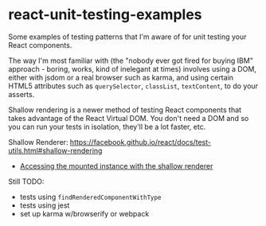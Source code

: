 # react-unit-testing-examples

Some examples of testing patterns that I'm aware of for unit testing your React components.

The way I'm most familiar with (the "nobody ever got fired for buying IBM" approach - boring, works, kind of inelegant at times) involves using a DOM, either with jsdom or a real browser such as karma, and using certain HTML5 attributes such as `querySelector`, `classList`, `textContent`, to do your asserts.

Shallow rendering is a newer method of testing React components that takes advantage of the React Virtual DOM.  You don't need a DOM and so you can run your tests in isolation, they'll be a lot faster, etc.

Shallow Renderer: https://facebook.github.io/react/docs/test-utils.html#shallow-rendering
 * [Accessing the mounted instance with the shallow renderer](https://github.com/facebook/react/issues/4056)

Still TODO:
* tests using `findRenderedComponentWithType`
* tests using jest
* set up karma w/browserify or webpack
